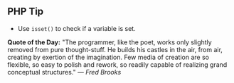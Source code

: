 ## PHP Tip
- Use `isset()` to check if a variable is set.  

**Quote of the Day:** "The programmer, like the poet, works only slightly removed from pure thought-stuff. He builds his castles in the air, from air, creating by exertion of the imagination. Few media of creation are so flexible, so easy to polish and rework, so readily capable of realizing grand conceptual structures." — *Fred Brooks*  
